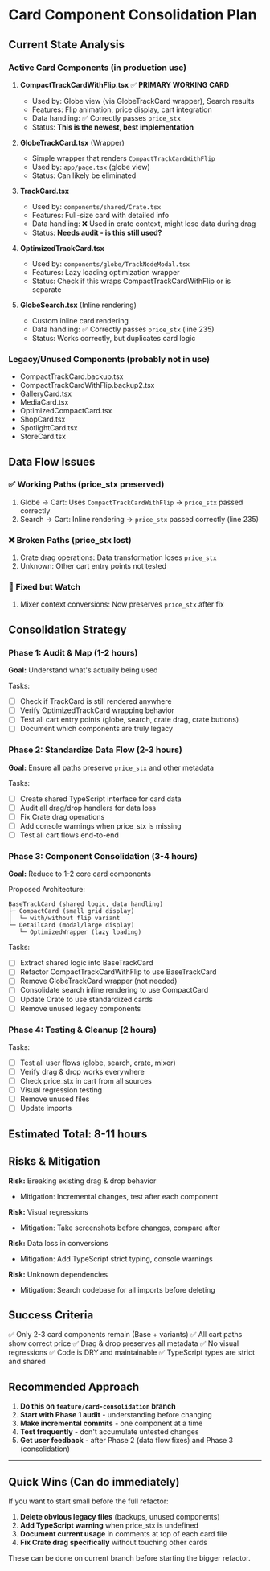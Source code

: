 # Card Component Consolidation Plan

## Current State Analysis

### Active Card Components (in production use)

1. **CompactTrackCardWithFlip.tsx** ✅ **PRIMARY WORKING CARD**
   - Used by: Globe view (via GlobeTrackCard wrapper), Search results
   - Features: Flip animation, price display, cart integration
   - Data handling: ✅ Correctly passes `price_stx`
   - Status: **This is the newest, best implementation**

2. **GlobeTrackCard.tsx** (Wrapper)
   - Simple wrapper that renders `CompactTrackCardWithFlip`
   - Used by: `app/page.tsx` (globe view)
   - Status: Can likely be eliminated

3. **TrackCard.tsx**
   - Used by: `components/shared/Crate.tsx`
   - Features: Full-size card with detailed info
   - Data handling: ❌ Used in crate context, might lose data during drag
   - Status: **Needs audit - is this still used?**

4. **OptimizedTrackCard.tsx**
   - Used by: `components/globe/TrackNodeModal.tsx`
   - Features: Lazy loading optimization wrapper
   - Status: Check if this wraps CompactTrackCardWithFlip or is separate

5. **GlobeSearch.tsx** (Inline rendering)
   - Custom inline card rendering
   - Data handling: ✅ Correctly passes `price_stx` (line 235)
   - Status: Works correctly, but duplicates card logic

### Legacy/Unused Components (probably not in use)

- CompactTrackCard.backup.tsx
- CompactTrackCardWithFlip.backup2.tsx
- GalleryCard.tsx
- MediaCard.tsx
- OptimizedCompactCard.tsx
- ShopCard.tsx
- SpotlightCard.tsx
- StoreCard.tsx

## Data Flow Issues

### ✅ Working Paths (price_stx preserved)
1. Globe → Cart: Uses `CompactTrackCardWithFlip` → `price_stx` passed correctly
2. Search → Cart: Inline rendering → `price_stx` passed correctly (line 235)

### ❌ Broken Paths (price_stx lost)
1. Crate drag operations: Data transformation loses `price_stx`
2. Unknown: Other cart entry points not tested

### 🔧 Fixed but Watch
1. Mixer context conversions: Now preserves `price_stx` after fix

## Consolidation Strategy

### Phase 1: Audit & Map (1-2 hours)
**Goal:** Understand what's actually being used

Tasks:
- [ ] Check if TrackCard is still rendered anywhere
- [ ] Verify OptimizedTrackCard wrapping behavior
- [ ] Test all cart entry points (globe, search, crate drag, crate buttons)
- [ ] Document which components are truly legacy

### Phase 2: Standardize Data Flow (2-3 hours)
**Goal:** Ensure all paths preserve `price_stx` and other metadata

Tasks:
- [ ] Create shared TypeScript interface for card data
- [ ] Audit all drag/drop handlers for data loss
- [ ] Fix Crate drag operations
- [ ] Add console warnings when price_stx is missing
- [ ] Test all cart flows end-to-end

### Phase 3: Component Consolidation (3-4 hours)
**Goal:** Reduce to 1-2 core card components

Proposed Architecture:
```
BaseTrackCard (shared logic, data handling)
├─ CompactCard (small grid display)
│  └─ with/without flip variant
└─ DetailCard (modal/large display)
   └─ OptimizedWrapper (lazy loading)
```

Tasks:
- [ ] Extract shared logic into BaseTrackCard
- [ ] Refactor CompactTrackCardWithFlip to use BaseTrackCard
- [ ] Remove GlobeTrackCard wrapper (not needed)
- [ ] Consolidate search inline rendering to use CompactCard
- [ ] Update Crate to use standardized cards
- [ ] Remove unused legacy components

### Phase 4: Testing & Cleanup (2 hours)
Tasks:
- [ ] Test all user flows (globe, search, crate, mixer)
- [ ] Verify drag & drop works everywhere
- [ ] Check price_stx in cart from all sources
- [ ] Visual regression testing
- [ ] Remove unused files
- [ ] Update imports

## Estimated Total: 8-11 hours

## Risks & Mitigation

**Risk:** Breaking existing drag & drop behavior
- Mitigation: Incremental changes, test after each component

**Risk:** Visual regressions
- Mitigation: Take screenshots before changes, compare after

**Risk:** Data loss in conversions
- Mitigation: Add TypeScript strict typing, console warnings

**Risk:** Unknown dependencies
- Mitigation: Search codebase for all imports before deleting

## Success Criteria

✅ Only 2-3 card components remain (Base + variants)
✅ All cart paths show correct price
✅ Drag & drop preserves all metadata
✅ No visual regressions
✅ Code is DRY and maintainable
✅ TypeScript types are strict and shared

## Recommended Approach

1. **Do this on `feature/card-consolidation` branch**
2. **Start with Phase 1 audit** - understanding before changing
3. **Make incremental commits** - one component at a time
4. **Test frequently** - don't accumulate untested changes
5. **Get user feedback** - after Phase 2 (data flow fixes) and Phase 3 (consolidation)

---

## Quick Wins (Can do immediately)

If you want to start small before the full refactor:

1. **Delete obvious legacy files** (backups, unused components)
2. **Add TypeScript warning** when price_stx is undefined
3. **Document current usage** in comments at top of each card file
4. **Fix Crate drag specifically** without touching other cards

These can be done on current branch before starting the bigger refactor.